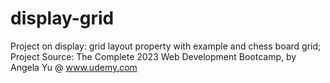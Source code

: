 # display-grid
Project on display: grid layout property with example and chess board grid;<br/>
Project Source: The Complete 2023 Web Development Bootcamp, by Angela Yu @ www.udemy.com
